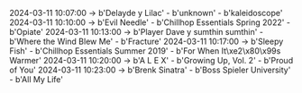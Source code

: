 2024-03-11 10:07:00 -> b'Delayde y Lilac' - b'unknown' - b'kaleidoscope'
2024-03-11 10:10:00 -> b'Evil Needle' - b'Chillhop Essentials Spring 2022' - b'Opiate'
2024-03-11 10:13:00 -> b'Player Dave y sumthin sumthin' - b'Where the Wind Blew Me' - b'Fracture'
2024-03-11 10:17:00 -> b'Sleepy Fish' - b'Chillhop Essentials Summer 2019' - b'For When It\xe2\x80\x99s Warmer'
2024-03-11 10:20:00 -> b'A L E X' - b'Growing Up, Vol. 2' - b'Proud of You'
2024-03-11 10:23:00 -> b'Brenk Sinatra' - b'Boss Spieler University' - b'All My Life'

